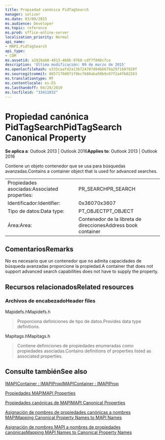 ```yaml
---
title: Propiedad canónica PidTagSearch
manager: soliver
ms.date: 03/09/2015
ms.audience: Developer
ms.topic: reference
ms.prod: office-online-server
localization_priority: Normal
api_name:
- MAPI.PidTagSearch
api_type:
- COM
ms.assetid: a1929ab8-4813-468b-9768-cdf7f848cfce
description: 'Última modificación: 09 de marzo de 2015'
ms.openlocfilehash: e335caafd2a136724707d04b6679a2971697920f
ms.sourcegitcommit: 8657170d071f9bcf680aba50b9c07f2a4fb82283
ms.translationtype: MT
ms.contentlocale: es-ES
ms.lasthandoff: 04/28/2019
ms.locfileid: "33411032"
---
```

# <a name="pidtagsearch-canonical-property"></a><span data-ttu-id="22116-103">Propiedad canónica PidTagSearch</span><span class="sxs-lookup"><span data-stu-id="22116-103">PidTagSearch Canonical Property</span></span>

  
  
<span data-ttu-id="22116-104">**Se aplica a**: Outlook 2013 | Outlook 2016</span><span class="sxs-lookup"><span data-stu-id="22116-104">**Applies to**: Outlook 2013 | Outlook 2016</span></span> 
  
<span data-ttu-id="22116-105">Contiene un objeto contenedor que se usa para búsquedas avanzadas.</span><span class="sxs-lookup"><span data-stu-id="22116-105">Contains a container object that is used for advanced searches.</span></span>
  
|||
|:-----|:-----|
|<span data-ttu-id="22116-106">Propiedades asociadas:</span><span class="sxs-lookup"><span data-stu-id="22116-106">Associated properties:</span></span>  <br/> |<span data-ttu-id="22116-107">PR_SEARCH</span><span class="sxs-lookup"><span data-stu-id="22116-107">PR_SEARCH</span></span>  <br/> |
|<span data-ttu-id="22116-108">Identificador:</span><span class="sxs-lookup"><span data-stu-id="22116-108">Identifier:</span></span>  <br/> |<span data-ttu-id="22116-109">0x3607</span><span class="sxs-lookup"><span data-stu-id="22116-109">0x3607</span></span>  <br/> |
|<span data-ttu-id="22116-110">Tipo de datos:</span><span class="sxs-lookup"><span data-stu-id="22116-110">Data type:</span></span>  <br/> |<span data-ttu-id="22116-111">PT_OBJECT</span><span class="sxs-lookup"><span data-stu-id="22116-111">PT_OBJECT</span></span>  <br/> |
|<span data-ttu-id="22116-112">Área:</span><span class="sxs-lookup"><span data-stu-id="22116-112">Area:</span></span>  <br/> |<span data-ttu-id="22116-113">Contenedor de la libreta de direcciones</span><span class="sxs-lookup"><span data-stu-id="22116-113">Address book container</span></span>  <br/> |
   
## <a name="remarks"></a><span data-ttu-id="22116-114">Comentarios</span><span class="sxs-lookup"><span data-stu-id="22116-114">Remarks</span></span>

<span data-ttu-id="22116-115">No es necesario que un contenedor que no admita capacidades de búsqueda avanzadas proporcione la propiedad.</span><span class="sxs-lookup"><span data-stu-id="22116-115">A container that does not support advanced search capabilities does not have to supply the property.</span></span>
  
## <a name="related-resources"></a><span data-ttu-id="22116-116">Recursos relacionados</span><span class="sxs-lookup"><span data-stu-id="22116-116">Related resources</span></span>

### <a name="header-files"></a><span data-ttu-id="22116-117">Archivos de encabezado</span><span class="sxs-lookup"><span data-stu-id="22116-117">Header files</span></span>

<span data-ttu-id="22116-118">Mapidefs.h</span><span class="sxs-lookup"><span data-stu-id="22116-118">Mapidefs.h</span></span>
  
> <span data-ttu-id="22116-119">Proporciona definiciones de tipo de datos.</span><span class="sxs-lookup"><span data-stu-id="22116-119">Provides data type definitions.</span></span>
    
<span data-ttu-id="22116-120">Mapitags.h</span><span class="sxs-lookup"><span data-stu-id="22116-120">Mapitags.h</span></span>
  
> <span data-ttu-id="22116-121">Contiene definiciones de propiedades enumeradas como propiedades asociadas.</span><span class="sxs-lookup"><span data-stu-id="22116-121">Contains definitions of properties listed as associated properties.</span></span>
    
## <a name="see-also"></a><span data-ttu-id="22116-122">Consulte también</span><span class="sxs-lookup"><span data-stu-id="22116-122">See also</span></span>



[<span data-ttu-id="22116-123">IMAPIContainer : IMAPIProp</span><span class="sxs-lookup"><span data-stu-id="22116-123">IMAPIContainer : IMAPIProp</span></span>](imapicontainerimapiprop.md)


[<span data-ttu-id="22116-124">Propiedades MAPI</span><span class="sxs-lookup"><span data-stu-id="22116-124">MAPI Properties</span></span>](mapi-properties.md)
  
[<span data-ttu-id="22116-125">Propiedades canónicas de MAPI</span><span class="sxs-lookup"><span data-stu-id="22116-125">MAPI Canonical Properties</span></span>](mapi-canonical-properties.md)
  
[<span data-ttu-id="22116-126">Asignación de nombres de propiedades canónicas a nombres MAPI</span><span class="sxs-lookup"><span data-stu-id="22116-126">Mapping Canonical Property Names to MAPI Names</span></span>](mapping-canonical-property-names-to-mapi-names.md)
  
[<span data-ttu-id="22116-127">Asignación de nombres MAPI a nombres de propiedades canónicas</span><span class="sxs-lookup"><span data-stu-id="22116-127">Mapping MAPI Names to Canonical Property Names</span></span>](mapping-mapi-names-to-canonical-property-names.md)

